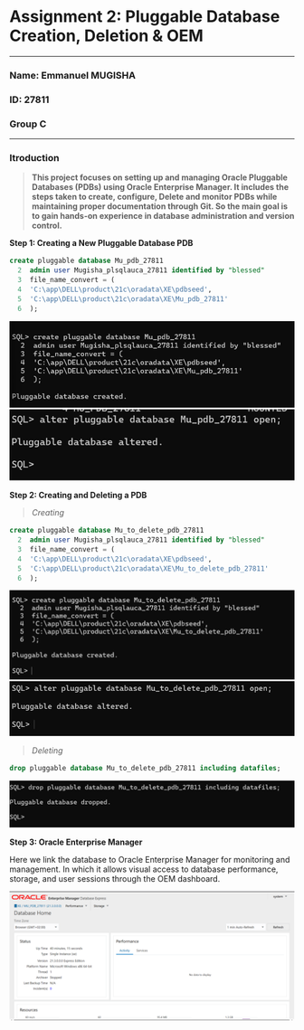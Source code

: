 # Assignment 2: Pluggable Database Creation, Deletion & OEM

---

### Name: Emmanuel MUGISHA
### ID: 27811
### Group C

---

### Itroduction
><b>This project focuses on setting up and managing Oracle Pluggable Databases (PDBs) using Oracle Enterprise Manager. It includes the steps taken to create, configure, Delete and monitor PDBs while maintaining proper documentation through Git. So the main goal is to gain hands-on experience in database administration and version control.</b>



**Step 1: Creating a New Pluggable Database PDB**
``` sql
create pluggable database Mu_pdb_27811
  2  admin user Mugisha_plsqlauca_27811 identified by "blessed"
  3  file_name_convert = (
  4  'C:\app\DELL\product\21c\oradata\XE\pdbseed',
  5  'C:\app\DELL\product\21c\oradata\XE\Mu_pdb_27811'
  6  );
```
<img src= "https://github.com/Tomley25/plsql-Pluggable-Database-Creation-Deletion-OEM-Emmanuel-MUGISHA/blob/main/PDB/CREATE%20PDB.png" width=600>
<img src= "https://github.com/Tomley25/plsql-Pluggable-Database-Creation-Deletion-OEM-Emmanuel-MUGISHA/blob/main/PDB/ALTER%20PDB%20OPEN.png">

**Step 2: Creating and Deleting a PDB**
> *Creating*
```sql
create pluggable database Mu_to_delete_pdb_27811
  2  admin user Mugisha_plsqlauca_27811 identified by "blessed"
  3  file_name_convert = (
  4  'C:\app\DELL\product\21c\oradata\XE\pdbseed',
  5  'C:\app\DELL\product\21c\oradata\XE\Mu_to_delete_pdb_27811'
  6  );
```
<img src= "https://github.com/Tomley25/plsql-Pluggable-Database-Creation-Deletion-OEM-Emmanuel-MUGISHA/blob/main/PDB/CREATE%20TO_DELETE%20PDB.png" width=600>
<img src= "https://github.com/Tomley25/plsql-Pluggable-Database-Creation-Deletion-OEM-Emmanuel-MUGISHA/blob/main/PDB/ALTER%20PDB%20TO_DELETE%20OPEN.png">

> *Deleting*
```sql
drop pluggable database Mu_to_delete_pdb_27811 including datafiles;
```
<img src= "https://github.com/Tomley25/plsql-Pluggable-Database-Creation-Deletion-OEM-Emmanuel-MUGISHA/blob/main/PDB/DROP%20PDB.png" width=600>

**Step 3: Oracle Enterprise Manager**
<p>Here we link the database to Oracle Enterprise Manager for monitoring and management. In which it allows visual access to database performance, storage, and user sessions through the OEM dashboard.</p>  

<img src="https://github.com/Tomley25/plsql-Pluggable-Database-Creation-Deletion-OEM-Emmanuel-MUGISHA/blob/main/PDB/OEM%20Dashboard.png" weight=600>
